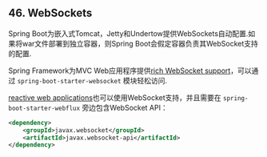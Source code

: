 ## 46. WebSockets

Spring Boot为嵌入式Tomcat，Jetty和Undertow提供WebSockets自动配置.如果将war文件部署到独立容器，则Spring Boot会假定容器负责其WebSocket支持的配置.

Spring Framework为MVC Web应用程序提供[rich WebSocket support](https://docs.spring.io/spring/docs/5.1.2.RELEASE/spring-framework-reference/web.html#websocket)，可以通过 `spring-boot-starter-websocket` 模块轻松访问.

[reactive web applications](https://docs.spring.io/spring/docs/5.1.2.RELEASE/spring-framework-reference/web-reactive.html#webflux-websocket)也可以使用WebSocket支持，并且需要在 `spring-boot-starter-webflux` 旁边包含WebSocket API：

```xml
<dependency>
	<groupId>javax.websocket</groupId>
	<artifactId>javax.websocket-api</artifactId>
</dependency>
```
